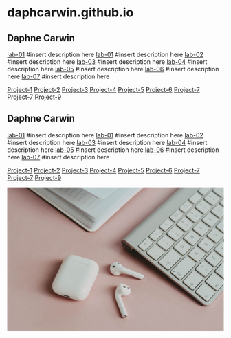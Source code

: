 # daphcarwin.github.io
## Daphne Carwin

[lab-01](https://github.com/daphnecarwin/cit281-lab02)
#insert description here
[lab-01]()
#insert description here
[lab-02]()
#insert description here
[lab-03]()
#insert description here
[lab-04]()
#insert description here
[lab-05]()
#insert description here
[lab-06]()
#insert description here
[lab-07]()
#insert description here

[Project-1]()
[Project-2]()
[Project-3]()
[Project-4]()
[Project-5]()
[Project-6]()
[Project-7]()
[Project-7]()
[Project-9]()

## Daphne Carwin

[lab-01](https://github.com/daphnecarwin/cit281-lab02)
#insert description here
[lab-01]()
#insert description here
[lab-02]()
#insert description here
[lab-03]()
#insert description here
[lab-04]()
#insert description here
[lab-05]()
#insert description here
[lab-06]()
#insert description here
[lab-07]()
#insert description here

[Project-1]()
[Project-2]()
[Project-3]()
[Project-4]()
[Project-5]()
[Project-6]()
[Project-7]()
[Project-7]()
[Project-9]()

![apple.jpg](apple.jpg)

